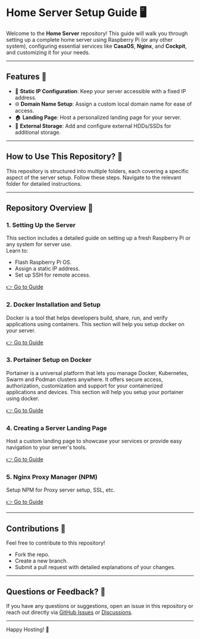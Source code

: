 # Home Server Setup Guide 🖥️

Welcome to the **Home Server** repository! This guide will walk you through setting up a complete home server using Raspberry Pi (or any other system), configuring essential services like **CasaOS**, **Nginx**, and **Cockpit**, and customizing it for your needs.    

---

## Features 🌟

- 📡 **Static IP Configuration**: Keep your server accessible with a fixed IP address.  
- 🌐 **Domain Name Setup**: Assign a custom local domain name for ease of access.  
- 🏠 **Landing Page**: Host a personalized landing page for your server.  
- 📂 **External Storage**: Add and configure external HDDs/SSDs for additional storage.  

---

## How to Use This Repository? 🤔

This repository is structured into multiple folders, each covering a specific aspect of the server setup. Follow these steps. Navigate to the relevant folder for detailed instructions.

---

## Repository Overview 🚀
### 1. Setting Up the Server
This section includes a detailed guide on setting up a fresh Raspberry Pi or any system for server use.  
Learn to:
- Flash Raspberry Pi OS.
- Assign a static IP address.
- Set up SSH for remote access.  

[👉 Go to Guide](./1%20-%20Setting%20Up%20Server/README.md)

### 2. Docker Installation and Setup
Docker is a tool that helps developers build, share, run, and verify applications using containers. This section will help you setup docker on your server.  

[👉 Go to Guide](./2%20-%20Docker%20Setup/README.md)

### 3. Portainer Setup on Docker
Portainer is a universal platform that lets you manage Docker, Kubernetes, Swarm and Podman clusters anywhere. It offers secure access, authorization, customization and support for your containerized applications and devices. This section will help you setup your portainer using docker.

[👉 Go to Guide](./3%20-%20Portainer%20Setup/README.md)

### 4. Creating a Server Landing Page
Host a custom landing page to showcase your services or provide easy navigation to your server's tools.   

[👉 Go to Guide](./4%20-%20Server%20Landing%20Page/Custom%20Dashboard/README.md)

### 5. Nginx Proxy Manager (NPM)
Setup NPM for Proxy server setup, SSL, etc.

[👉 Go to Guide](./5%20-%20Nginx%20Proxy%20Manager/README.md)

---

## Contributions 🤝
Feel free to contribute to this repository!

- Fork the repo.
- Create a new branch.
- Submit a pull request with detailed explanations of your changes.

---

## Questions or Feedback? 💬
If you have any questions or suggestions, open an issue in this repository or reach out directly via [GitHub Issues](https://github.com/deepesh611/Home-Server/issues) or [Discussions](https://github.com/deepesh611/Home-Server/discussions).

---
Happy Hosting! 🚀
